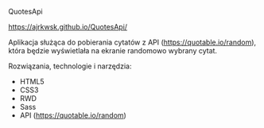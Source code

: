 QuotesApi

https://ajrkwsk.github.io/QuotesApi/

Aplikacja służąca do pobierania cytatów z API (https://quotable.io/random), która będzie wyświetlała na ekranie randomowo wybrany cytat.

Rozwiązania, technologie i narzędzia:
- HTML5
- CSS3
- RWD
- Sass
- API (https://quotable.io/random)
